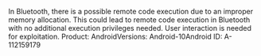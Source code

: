 In Bluetooth, there is a possible remote code execution due to an improper memory allocation. This could lead to remote code execution in Bluetooth with no additional execution privileges needed. User interaction is needed for exploitation. Product: AndroidVersions: Android-10Android ID: A-112159179